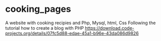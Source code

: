 # cooking_pages
A website with cooking recipies and Php, Mysql, html, Css
Following the tutorial how to create a blog with PHP https://download.code-projects.org/details/07fc5d88-edae-45a1-b96e-43da086d9826
